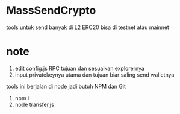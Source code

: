 # MassSendCrypto

tools untuk send banyak di L2  ERC20 bisa di testnet atau mainnet

# note
1. edit config.js RPC tujuan dan sesuaikan explorernya
2. input privatekeynya utama dan tujuan biar saling send walletnya

tools ini berjalan di node jadi butuh NPM dan Git
1. npm i
2. node transfer.js
